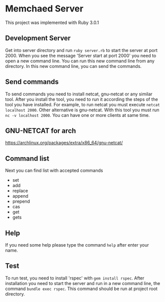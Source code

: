 # Memchaed Server
This project was implemented with Ruby 3.0.1


## Development Server
Get into server directory and run `ruby server.rb` to start the server at port 2000.
When you see the message 'Server start at port 2000' you need to open a new command line. You can run this new command line from any directory.
In this new command line, you can send the commands.

## Send commands
To send commands you need to install netcat, gnu-netcat or any similar tool. After you install the tool, you need to run it according the steps of the tool you have installed. For example, to run netcat you must execute `netcat localhost 2000`. Other alternative is gnu-netcat. With this tool you must run `nc -v localhost 2000`.
You can have  one or more clients at same time.

## GNU-NETCAT for arch
https://archlinux.org/packages/extra/x86_64/gnu-netcat/

## Command list
Next you can find list with accepted commands
* set
* add
* replace
* append
* prepend
* cas
* get
* gets

## Help
If you need some help please type the command `help` after enter your name.
## Test
To run test, you need to install 'rspec' with `gem install rspec`. After installation you need to start the server and run in a new command line, the command `bundle exec rspec`.
This command should be run at project root directory.
